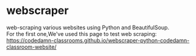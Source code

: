 # webscraper
web-scraping various websites using Python and BeautifulSoup.<br>
For the first one,We've used this page to test web scraping: https://codedamn-classrooms.github.io/webscraper-python-codedamn-classroom-website/
